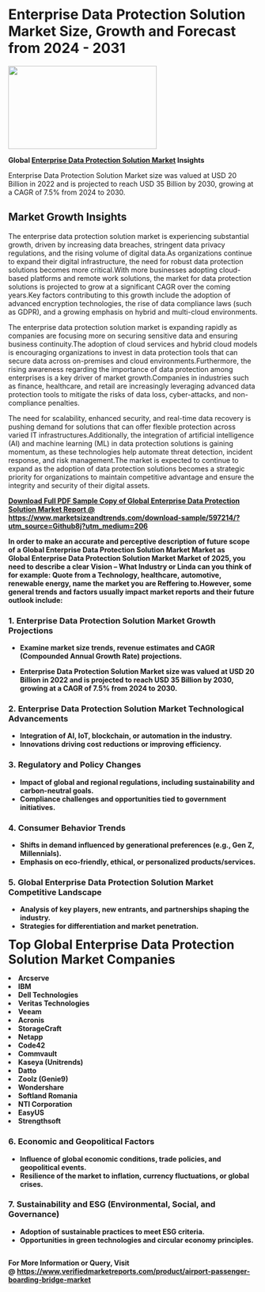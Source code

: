 <H1>Enterprise Data Protection Solution Market Size, Growth and Forecast from 2024 - 2031</H1><img class="aligncenter size-medium wp-image-584254" src="https://thirdeyenews.in/wp-content/uploads/2024/09/Global-Market-Research-300x168.jpeg" alt="" width="300" height="168" /><p><strong>Global&nbsp;<a href="https://www.marketsizeandtrends.com/download-sample/597214/?utm_source=Github8j?utm_medium=206">Enterprise Data Protection Solution Market</a> Insights</strong></p><p>Enterprise Data Protection Solution Market size was valued at USD 20 Billion in 2022 and is projected to reach USD 35 Billion by 2030, growing at a CAGR of 7.5% from 2024 to 2030.</p><p><h2>Market Growth Insights</h2> <p>The enterprise data protection solution market is experiencing substantial growth, driven by increasing data breaches, stringent data privacy regulations, and the rising volume of digital data.As organizations continue to expand their digital infrastructure, the need for robust data protection solutions becomes more critical.With more businesses adopting cloud-based platforms and remote work solutions, the market for data protection solutions is projected to grow at a significant CAGR over the coming years.Key factors contributing to this growth include the adoption of advanced encryption technologies, the rise of data compliance laws (such as GDPR), and a growing emphasis on hybrid and multi-cloud environments.</p> <p><strong><a href="#"></a></strong></p> <p>The enterprise data protection solution market is expanding rapidly as companies are focusing more on securing sensitive data and ensuring business continuity.The adoption of cloud services and hybrid cloud models is encouraging organizations to invest in data protection tools that can secure data across on-premises and cloud environments.Furthermore, the rising awareness regarding the importance of data protection among enterprises is a key driver of market growth.Companies in industries such as finance, healthcare, and retail are increasingly leveraging advanced data protection tools to mitigate the risks of data loss, cyber-attacks, and non-compliance penalties.</p> <p>The need for scalability, enhanced security, and real-time data recovery is pushing demand for solutions that can offer flexible protection across varied IT infrastructures.Additionally, the integration of artificial intelligence (AI) and machine learning (ML) in data protection solutions is gaining momentum, as these technologies help automate threat detection, incident response, and risk management.The market is expected to continue to expand as the adoption of data protection solutions becomes a strategic priority for organizations to maintain competitive advantage and ensure the integrity and security of their digital assets.</p> <p><strong><a href="#"></p><p><span class=""><strong>Download Full PDF Sample Copy of Global Enterprise Data Protection Solution Market Report</strong> @ <a href="https://www.marketsizeandtrends.com/download-sample/597214/?utm_source=Github8j?utm_medium=206" target="_blank">https://www.marketsizeandtrends.com/download-sample/597214/?utm_source=Github8j?utm_medium=206</a></span></p><p>In order to make an accurate and perceptive description of future scope of a Global&nbsp;Enterprise Data Protection Solution Market Market as Global&nbsp;Enterprise Data Protection Solution Market Market of 2025, you need to describe a clear Vision &ndash; What Industry or Linda can you think of for example: Quote from a Technology, healthcare, automotive, renewable energy, name the market you are Reffering to.However, some general trends and factors usually impact market reports and their future outlook include:</p><h3>1.&nbsp;<strong>Enterprise Data Protection Solution Market Growth Projections</strong></h3><ul><li>Examine market size trends, revenue estimates and CAGR (Compounded Annual Growth Rate) projections.</li><li><p>Enterprise Data Protection Solution Market size was valued at USD 20 Billion in 2022 and is projected to reach USD 35 Billion by 2030, growing at a CAGR of 7.5% from 2024 to 2030.</p></li></ul><h3>2.&nbsp;<strong>Enterprise Data Protection Solution Market Technological Advancements</strong></h3><ul><li>Integration of AI, IoT, blockchain, or automation in the industry.</li><li>Innovations driving cost reductions or improving efficiency.</li></ul><h3>3.&nbsp;<strong>Regulatory and Policy Changes</strong></h3><ul><li>Impact of global and regional regulations, including sustainability and carbon-neutral goals.</li><li>Compliance challenges and opportunities tied to government initiatives.</li></ul><h3>4.&nbsp;<strong>Consumer Behavior Trends</strong></h3><ul><li>Shifts in demand influenced by generational preferences (e.g., Gen Z, Millennials).</li><li>Emphasis on eco-friendly, ethical, or personalized products/services.</li></ul><h3>5.&nbsp;<strong>Global Enterprise Data Protection Solution Market Competitive Landscape</strong></h3><ul><li>Analysis of key players, new entrants, and partnerships shaping the industry.</li><li>Strategies for differentiation and market penetration.</li></ul><p data-pm-slice="1 1 []"><span style="color: inherit; font-family: inherit; font-size: 25px;">Top Global Enterprise Data Protection Solution Market Companies</span></p><div class="" data-test-id=""><p><li>Arcserve</li><li> IBM</li><li> Dell Technologies</li><li> Veritas Technologies</li><li> Veeam</li><li> Acronis</li><li> StorageCraft</li><li> Netapp</li><li> Code42</li><li> Commvault</li><li> Kaseya (Unitrends)</li><li> Datto</li><li> Zoolz (Genie9)</li><li> Wondershare</li><li> Softland Romania</li><li> NTI Corporation</li><li> EasyUS</li><li> Strengthsoft</li></p></div><h3>6.&nbsp;<strong>Economic and Geopolitical Factors</strong></h3><ul><li>Influence of global economic conditions, trade policies, and geopolitical events.</li><li>Resilience of the market to inflation, currency fluctuations, or global crises.</li></ul><h3>7.&nbsp;<strong>Sustainability and ESG (Environmental, Social, and Governance)</strong></h3><ul><li>Adoption of sustainable practices to meet ESG criteria.</li><li>Opportunities in green technologies and circular economy principles.</li></ul><h2><strong style="font-size: 14px;">For More Information or Query, Visit @&nbsp;</strong><a style="background-color: #ffffff; font-size: 14px;" href="https://www.marketsizeandtrends.com/report/enterprise-data-protection-solution-market/" target="_blank">https://www.verifiedmarketreports.com/product/airport-passenger-boarding-bridge-market</a></h2>